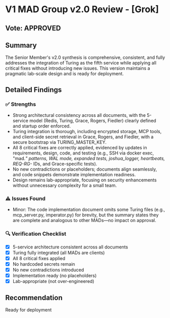 # V1 MAD Group v2.0 Review - [Grok]

## Vote: APPROVED

## Summary
The Senior Member's v2.0 synthesis is comprehensive, consistent, and fully addresses the integration of Turing as the fifth service while applying all critical fixes without introducing new issues. This version maintains a pragmatic lab-scale design and is ready for deployment.

## Detailed Findings

### ✅ Strengths
- Strong architectural consistency across all documents, with the 5-service model (Redis, Turing, Grace, Rogers, Fiedler) clearly defined and startup order enforced.
- Turing integration is thorough, including encrypted storage, MCP tools, and client-side secret retrieval in Grace, Rogers, and Fiedler, with a secure bootstrap via TURING_MASTER_KEY.
- All 8 critical fixes are correctly applied, evidenced by updates in requirements, design, code, and testing (e.g., SSH via docker exec, "mad.*" patterns, WAL mode, expanded tests, joshua_logger, heartbeats, REQ-RG-* IDs, and Grace-specific tests).
- No new contradictions or placeholders; documents align seamlessly, and code snippets demonstrate implementation readiness.
- Design remains lab-appropriate, focusing on security enhancements without unnecessary complexity for a small team.

### ⚠️ Issues Found
- Minor: The code implementation document omits some Turing files (e.g., mcp_server.py, imperator.py) for brevity, but the summary states they are complete and analogous to other MADs—no impact on approval.

### 🔍 Verification Checklist
- [x] 5-service architecture consistent across all documents
- [x] Turing fully integrated (all MADs are clients)
- [x] All 8 critical fixes applied
- [x] No hardcoded secrets remain
- [x] No new contradictions introduced
- [x] Implementation ready (no placeholders)
- [x] Lab-appropriate (not over-engineered)

## Recommendation
Ready for deployment
